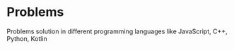 # Problems
Problems solution in different programming languages like JavaScript, C++, Python, Kotlin
